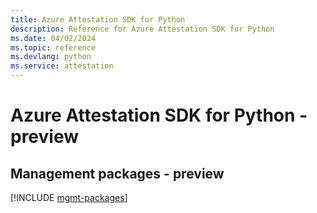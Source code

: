 ```yaml
---
title: Azure Attestation SDK for Python
description: Reference for Azure Attestation SDK for Python
ms.date: 04/02/2024
ms.topic: reference
ms.devlang: python
ms.service: attestation
---
```

# Azure Attestation SDK for Python - preview

## Management packages - preview
[!INCLUDE [mgmt-packages](attestation-mgmt-index.md)]